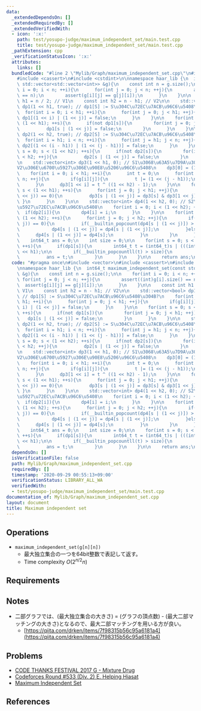 ```yaml
---
data:
  _extendedDependsOn: []
  _extendedRequiredBy: []
  _extendedVerifiedWith:
  - icon: ':x:'
    path: test/yosupo-judge/maximum_independent_set/main.test.cpp
    title: test/yosupo-judge/maximum_independent_set/main.test.cpp
  _pathExtension: cpp
  _verificationStatusIcon: ':x:'
  attributes:
    links: []
  bundledCode: "#line 2 \"Mylib/Graph/maximum_independent_set.cpp\"\n#include <vector>\n\
    #include <cassert>\n#include <cstdint>\n\nnamespace haar_lib {\n  int64_t maximum_independent_set(const\
    \ std::vector<std::vector<int>> &g){\n    const int n = g.size();\n\n    for(int\
    \ i = 0; i < n; ++i){\n      for(int j = 0; j < n; ++j){\n        assert((int)g[i].size()\
    \ == n);\n        assert(g[i][j] == g[j][i]);\n      }\n    }\n\n    const int\
    \ h1 = n / 2; // V1\n    const int h2 = n - h1; // V2\n\n    std::vector<bool>\
    \ dp1(1 << h1, true); // dp1[S] := S\u304C\u72EC\u7ACB\u96C6\u5408\u304B?\n  \
    \  for(int i = 0; i < h1; ++i){\n      for(int j = 0; j < h1; ++j){\n        if(g[i][j])\
    \ dp1[(1 << i) | (1 << j)] = false;\n      }\n    }\n\n    for(int s = 0; s <\
    \ (1 << h1); ++s){\n      if(not dp1[s]){\n        for(int j = 0; j < h1; ++j){\n\
    \          dp1[s | (1 << j)] = false;\n        }\n      }\n    }\n\n    std::vector<bool>\
    \ dp2(1 << h2, true); // dp2[S] := S\u304C\u72EC\u7ACB\u96C6\u5408\u304B?\n  \
    \  for(int i = h1; i < n; ++i){\n      for(int j = h1; j < n; ++j){\n        if(g[i][j])\
    \ dp2[(1 << (i - h1)) | (1 << (j - h1))] = false;\n      }\n    }\n\n    for(int\
    \ s = 0; s < (1 << h2); ++s){\n      if(not dp2[s]){\n        for(int j = 0; j\
    \ < h2; ++j){\n          dp2[s | (1 << j)] = false;\n        }\n      }\n    }\n\
    \n    std::vector<int> dp3(1 << h1, 0); // S1\u3068\u63A5\u7D9A\u3057\u306A\u3044\
    V2\u306E\u6700\u5927\u306E\u90E8\u5206\u96C6\u5408\n    dp3[0] = (1 << h2) - 1;\n\
    \    for(int i = 0; i < h1; ++i){\n      int t = 0;\n      for(int j = h1; j <\
    \ n; ++j){\n        if(g[i][j]){\n          t |= (1 << (j - h1));\n        }\n\
    \      }\n      dp3[1 << i] = t ^ ((1 << h2) - 1);\n    }\n\n    for(int s = 0;\
    \ s < (1 << h1); ++s){\n      for(int j = 0; j < h1; ++j){\n        if((s & (1\
    \ << j)) == 0){\n          dp3[s | (1 << j)] = dp3[s] & dp3[1 << j];\n       \
    \ }\n      }\n    }\n\n    std::vector<int> dp4(1 << h2, 0); // S2\u306E\u6700\
    \u5927\u72EC\u7ACB\u96C6\u5408\n    for(int i = 0; i < (1 << h2); ++i){\n    \
    \  if(dp2[i]){\n        dp4[i] = i;\n      }\n    }\n\n    for(int s = 0; s <\
    \ (1 << h2); ++s){\n      for(int j = 0; j < h2; ++j){\n        if((s & (1 <<\
    \ j)) == 0){\n          if(__builtin_popcount(dp4[s | (1 << j)]) > __builtin_popcount(dp4[s])){\n\
    \            dp4[s | (1 << j)] = dp4[s | (1 << j)];\n          }else{\n      \
    \      dp4[s | (1 << j)] = dp4[s];\n          }\n        }\n      }\n    }\n\n\
    \    int64_t ans = 0;\n    int size = 0;\n\n    for(int s = 0; s < (1 << h1);\
    \ ++s){\n      if(dp1[s]){\n        int64_t t = (int64_t)s | (((int64_t)dp4[dp3[s]])\
    \ << h1);\n\n        if(__builtin_popcountll(t) > size){\n          size = __builtin_popcountll(t);\n\
    \          ans = t;\n        }\n      }\n    }\n\n    return ans;\n  }\n}\n"
  code: "#pragma once\n#include <vector>\n#include <cassert>\n#include <cstdint>\n\
    \nnamespace haar_lib {\n  int64_t maximum_independent_set(const std::vector<std::vector<int>>\
    \ &g){\n    const int n = g.size();\n\n    for(int i = 0; i < n; ++i){\n     \
    \ for(int j = 0; j < n; ++j){\n        assert((int)g[i].size() == n);\n      \
    \  assert(g[i][j] == g[j][i]);\n      }\n    }\n\n    const int h1 = n / 2; //\
    \ V1\n    const int h2 = n - h1; // V2\n\n    std::vector<bool> dp1(1 << h1, true);\
    \ // dp1[S] := S\u304C\u72EC\u7ACB\u96C6\u5408\u304B?\n    for(int i = 0; i <\
    \ h1; ++i){\n      for(int j = 0; j < h1; ++j){\n        if(g[i][j]) dp1[(1 <<\
    \ i) | (1 << j)] = false;\n      }\n    }\n\n    for(int s = 0; s < (1 << h1);\
    \ ++s){\n      if(not dp1[s]){\n        for(int j = 0; j < h1; ++j){\n       \
    \   dp1[s | (1 << j)] = false;\n        }\n      }\n    }\n\n    std::vector<bool>\
    \ dp2(1 << h2, true); // dp2[S] := S\u304C\u72EC\u7ACB\u96C6\u5408\u304B?\n  \
    \  for(int i = h1; i < n; ++i){\n      for(int j = h1; j < n; ++j){\n        if(g[i][j])\
    \ dp2[(1 << (i - h1)) | (1 << (j - h1))] = false;\n      }\n    }\n\n    for(int\
    \ s = 0; s < (1 << h2); ++s){\n      if(not dp2[s]){\n        for(int j = 0; j\
    \ < h2; ++j){\n          dp2[s | (1 << j)] = false;\n        }\n      }\n    }\n\
    \n    std::vector<int> dp3(1 << h1, 0); // S1\u3068\u63A5\u7D9A\u3057\u306A\u3044\
    V2\u306E\u6700\u5927\u306E\u90E8\u5206\u96C6\u5408\n    dp3[0] = (1 << h2) - 1;\n\
    \    for(int i = 0; i < h1; ++i){\n      int t = 0;\n      for(int j = h1; j <\
    \ n; ++j){\n        if(g[i][j]){\n          t |= (1 << (j - h1));\n        }\n\
    \      }\n      dp3[1 << i] = t ^ ((1 << h2) - 1);\n    }\n\n    for(int s = 0;\
    \ s < (1 << h1); ++s){\n      for(int j = 0; j < h1; ++j){\n        if((s & (1\
    \ << j)) == 0){\n          dp3[s | (1 << j)] = dp3[s] & dp3[1 << j];\n       \
    \ }\n      }\n    }\n\n    std::vector<int> dp4(1 << h2, 0); // S2\u306E\u6700\
    \u5927\u72EC\u7ACB\u96C6\u5408\n    for(int i = 0; i < (1 << h2); ++i){\n    \
    \  if(dp2[i]){\n        dp4[i] = i;\n      }\n    }\n\n    for(int s = 0; s <\
    \ (1 << h2); ++s){\n      for(int j = 0; j < h2; ++j){\n        if((s & (1 <<\
    \ j)) == 0){\n          if(__builtin_popcount(dp4[s | (1 << j)]) > __builtin_popcount(dp4[s])){\n\
    \            dp4[s | (1 << j)] = dp4[s | (1 << j)];\n          }else{\n      \
    \      dp4[s | (1 << j)] = dp4[s];\n          }\n        }\n      }\n    }\n\n\
    \    int64_t ans = 0;\n    int size = 0;\n\n    for(int s = 0; s < (1 << h1);\
    \ ++s){\n      if(dp1[s]){\n        int64_t t = (int64_t)s | (((int64_t)dp4[dp3[s]])\
    \ << h1);\n\n        if(__builtin_popcountll(t) > size){\n          size = __builtin_popcountll(t);\n\
    \          ans = t;\n        }\n      }\n    }\n\n    return ans;\n  }\n}\n"
  dependsOn: []
  isVerificationFile: false
  path: Mylib/Graph/maximum_independent_set.cpp
  requiredBy: []
  timestamp: '2020-09-29 00:55:13+09:00'
  verificationStatus: LIBRARY_ALL_WA
  verifiedWith:
  - test/yosupo-judge/maximum_independent_set/main.test.cpp
documentation_of: Mylib/Graph/maximum_independent_set.cpp
layout: document
title: Maximum independent set
---
```


## Operations

- `maximum_independent_set(g[n][n])`
	- 最大独立集合の一つを64bit整数で表記して返す。
	- Time complexity $O(2^{n/2} n)$

## Requirements

## Notes
- 二部グラフでは、(最大独立集合の大きさ) = (グラフの頂点数) - (最大二部マッチングの大きさ)となるので、最大二部マッチングを用いる方が良い。
	- [https://qiita.com/drken/items/7f98315b56c95a6181a4](https://qiita.com/drken/items/7f98315b56c95a6181a4)

## Problems

- [CODE THANKS FESTIVAL 2017 G - Mixture Drug](https://atcoder.jp/contests/code-thanks-festival-2017-open/tasks/code_thanks_festival_2017_g)
- [Codeforces Round #533 (Div. 2) E. Helping Hiasat](https://codeforces.com/contest/1105/problem/E)
- [Maximum Independent Set](https://judge.yosupo.jp/problem/maximum_independent_set)


## References

